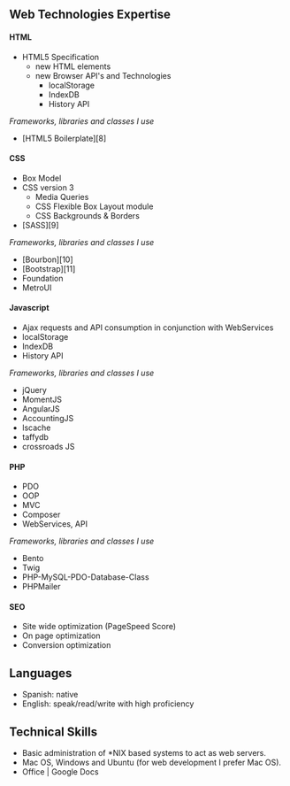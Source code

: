 ## Web Technologies Expertise


#### HTML

- HTML5 Specification
	- new HTML elements
	- new Browser API's and Technologies
		- localStorage
		- IndexDB
		- History API

*Frameworks, libraries and classes I use*

- [HTML5 Boilerplate][8]


#### CSS

- Box Model
- CSS version 3
	- Media Queries
	- CSS Flexible Box Layout module
	- CSS Backgrounds & Borders		
- [SASS][9]

*Frameworks, libraries and classes I use*  

- [Bourbon][10]
- [Bootstrap][11]
- Foundation
- MetroUI



#### Javascript


- Ajax requests and API consumption in conjunction with WebServices
- localStorage
- IndexDB
- History API

*Frameworks, libraries and classes I use* 

- jQuery
- MomentJS
- AngularJS
- AccountingJS
- lscache
- taffydb
- crossroads JS



#### PHP
- PDO
- OOP
- MVC
- Composer
- WebServices, API

*Frameworks, libraries and classes I use* 


- Bento
- Twig
- PHP-MySQL-PDO-Database-Class
- PHPMailer 



#### SEO

- Site wide optimization (PageSpeed Score)
- On page optimization
- Conversion optimization

## Languages

- Spanish: native
- English: speak/read/write with high proficiency 

## Technical Skills

- Basic administration of *NIX based systems to act as web servers.
- Mac OS, Windows and Ubuntu (for web development I prefer Mac OS).
- Office | Google Docs 